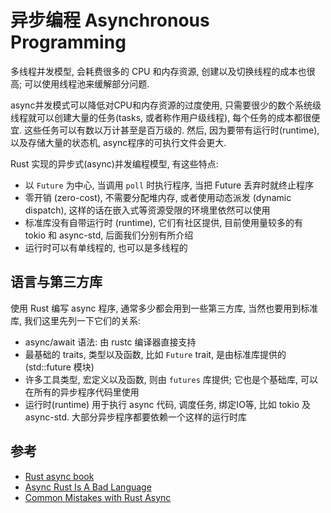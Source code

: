 # 异步编程 Asynchronous Programming

多线程并发模型, 会耗费很多的 CPU 和内存资源, 创建以及切换线程的成本也很高; 可以使用线程池来缓解部分问题.

async并发模式可以降低对CPU和内存资源的过度使用, 只需要很少的数个系统级线程就可以创建大量的任务(tasks,
或者称作用户级线程), 每个任务的成本都很便宜.
这些任务可以有数以万计甚至是百万级的.
然后, 因为要带有运行时(runtime), 以及存储大量的状态机, async程序的可执行文件会更大.

Rust 实现的异步式(async)并发编程模型, 有这些特点:

- 以 `Future` 为中心, 当调用 `poll` 时执行程序, 当把 Future 丢弃时就终止程序
- 零开销 (zero-cost), 不需要分配堆内存, 或者使用动态派发 (dynamic dispatch), 这样的话在嵌入式等资源受限的环境里依然可以使用
- 标准库没有自带运行时 (runtime), 它们有社区提供, 目前使用量较多的有 tokio 和 async-std, 后面我们分别有所介绍
- 运行时可以有单线程的, 也可以是多线程的

## 语言与第三方库

使用 Rust 编写 async 程序, 通常多少都会用到一些第三方库, 当然也要用到标准库, 我们这里先列一下它们的关系:

- async/await 语法: 由 rustc 编译器直接支持
- 最基础的 traits, 类型以及函数, 比如 `Future` trait, 是由标准库提供的 (std::future 模块)
- 许多工具类型, 宏定义以及函数, 则由 `futures` 库提供; 它也是个基础库, 可以在所有的异步程序代码里使用
- 运行时(runtime) 用于执行 async 代码, 调度任务, 绑定IO等, 比如 tokio 及 async-std. 大部分异步程序都要依赖一个这样的运行时库

## 参考

- [Rust async book](https://rust-lang.github.io/async-book/)
- [Async Rust Is A Bad Language](https://bitbashing.io/async-rust.html)
- [Common Mistakes with Rust Async](https://www.qovery.com/blog/common-mistakes-with-rust-async/)